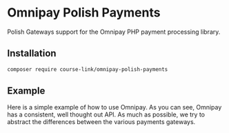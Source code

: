 # Omnipay Polish Payments

Polish Gateways support for the Omnipay PHP payment processing library.

## Installation

```bash
composer require course-link/omnipay-polish-payments
```

## Example

Here is a simple example of how to use Omnipay. As you can see, Omnipay has a consistent, well thought out API. As much as possible, we try to abstract the differences between the various payments gateways.

```php

```